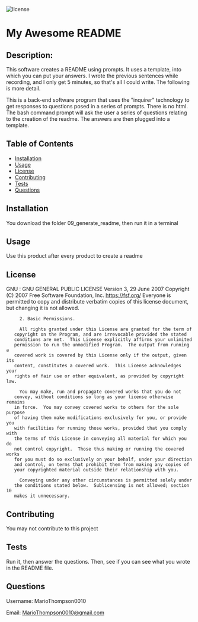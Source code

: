 
  ![license](https://img.shields.io/badge/License-GNU-blue)
  # My Awesome README
  
  ## Description: 
  This software creates a README using prompts.  It uses a template, into which you can put your answers.  I wrote the previous sentences while recording, and I only get 5 minutes, so that's all I could write. The following is more detail. 
  
  This is a back-end software program that uses the "inquirer" technology to get responses to questions posed in a series of prompts.  There is no html.  The bash command prompt will ask the user a series of questions relating to the creation of the readme.  The answers are then plugged into a template.  
  
  ## Table of Contents
  
  * [Installation](https://github.com/MarioThompson0010/09_Generate_README#installation)
  * [Usage](https://github.com/MarioThompson0010/09_Generate_README#usage)
  * [License](https://github.com/MarioThompson0010/09_Generate_README#license)
  * [Contributing](https://github.com/MarioThompson0010/09_Generate_README#contributing)
  * [Tests](https://github.com/MarioThompson0010/09_Generate_README#tests)
  * [Questions](https://github.com/MarioThompson0010/09_Generate_README#questions)
  
  ## Installation
  You download the folder 09_generate_readme, then run it in a terminal

  ## Usage
  Use this product after every product to create a readme

  ## License
  GNU : 
                            GNU GENERAL PUBLIC LICENSE
         Version 3, 29 June 2007
         Copyright (C) 2007 Free Software Foundation, Inc. https://fsf.org/ 
         Everyone is permitted to copy and distribute verbatim copies of this license document, 
         but changing it is not allowed. 
         
         2. Basic Permissions.

         All rights granted under this License are granted for the term of
       copyright on the Program, and are irrevocable provided the stated
       conditions are met.  This License explicitly affirms your unlimited
       permission to run the unmodified Program.  The output from running a
       covered work is covered by this License only if the output, given its
       content, constitutes a covered work.  This License acknowledges your
       rights of fair use or other equivalent, as provided by copyright law.
       
         You may make, run and propagate covered works that you do not
       convey, without conditions so long as your license otherwise remains
       in force.  You may convey covered works to others for the sole purpose
       of having them make modifications exclusively for you, or provide you
       with facilities for running those works, provided that you comply with
       the terms of this License in conveying all material for which you do
       not control copyright.  Those thus making or running the covered works
       for you must do so exclusively on your behalf, under your direction
       and control, on terms that prohibit them from making any copies of
       your copyrighted material outside their relationship with you.
       
         Conveying under any other circumstances is permitted solely under
       the conditions stated below.  Sublicensing is not allowed; section 10
       makes it unnecessary.

  ## Contributing
  You may not contribute to this project
  
  ## Tests
  Run it, then answer the questions.  Then, see if you can see what you wrote in the README file.
  
  ## Questions
  Username: MarioThompson0010

  Email: MarioThompson0010@gmail.com






